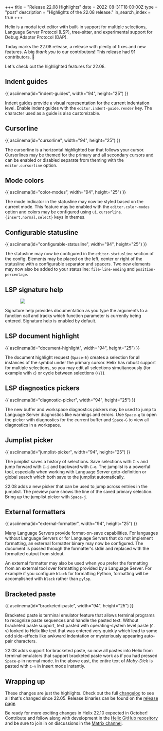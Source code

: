+++
title = "Release 22.08 Highlights"
date = 2022-08-31T18:00:00Z
type = "post"
description = "Highlights of the 22.08 release."
in_search_index = true
+++

Helix is a modal text editor with built-in support for multiple selections,
Language Server Protocol (LSP), tree-sitter, and experimental support for Debug
Adapter Protocol (DAP).

Today marks the 22.08 release, a release with plenty of fixes and new features.
A big _thank you_ to our contributors! This release had 91 contributors. 🎉

Let's check out the highlighted features for 22.08.

## Indent guides

{{ asciinema(id="indent-guides", width="94", height="25") }}

Indent guides provide a visual representation for the current indentation
level. Enable indent guides with the `editor.indent-guide.render` key.
The character used as a guide is also customizable.

## Cursorline

{{ asciinema(id="cursorline", width="94", height="25") }}

The cursorline is a horizontal highlighted bar that follows your cursor.
Cursorlines may be themed for the primary and all secondary cursors and
can be enabled or disabled separate from theming with the `editor.cursorline`
option.

## Mode colors

{{ asciinema(id="color-modes", width="94", height="25") }}

The mode indicator in the statusline may now be styled based on the current
mode. This feature may be enabled with the `editor.color-modes` option and
colors may be configured using `ui.cursorline.{insert,normal,select}` keys
in themes.

## Configurable statusline

{{ asciinema(id="configurable-statusline", width="94", height="25") }}

The statusline may now be configured in the `editor.statusline` section
of the config. Elements may be placed on the left, center or right of
the statusline with a configurable separator and spacers. Two new elements
may now also be added to your statusline: `file-line-ending` and
`position-percentage`.

## LSP signature help

<img src="/signature-help.gif" style="max-width: 80%; display: block; margin-left: auto; margin-right: auto"/>

Signature help provides documentation as you type the arguments to a function
call and tracks which function parameter is currently being entered. Signature
help is enabled by default.

## LSP document highlight

{{ asciinema(id="document-highlight", width="94", height="25") }}

The document highlight request (`Space-h`) creates a selection for all
instances of the symbol under the primary cursor. Helix has robust support for
multiple selections, so you may edit all selections simultaneously (for
example with `c`) or cycle between selections (`(`/`)`).

## LSP diagnostics pickers

{{ asciinema(id="diagnostic-picker", width="94", height="25") }}

The new buffer and workspace diagnostics pickers may be used to jump to
Language Server diagnostics like warnings and errors. Use `Space-g` to
open the picker with diagnostics for the current buffer and `Space-G`
to view all diagnostics in a workspace.

## Jumplist picker

{{ asciinema(id="jumplist-picker", width="94", height="25") }}

The jumplist saves a history of selections. Save selections with `C-s` and jump
forward with `C-i` and backward with `C-o`. The jumplist is a powerful tool,
especially when working with Language Server goto-definition or global search
which both save to the jumplist automatically.

22.08 adds a new picker that can be used to jump across entries in the jumplist.
The preview pane shows the line of the saved primary selection. Bring up the
jumplist picker with `Space-j`.

## External formatters

{{ asciinema(id="external-formatter", width="94", height="25") }}

Many Language Servers provide format-on-save capabilities. For languages
without Language Servers or for Language Servers that do not implement
formatting, an external formatter binary may now be configured. The document
is passed through the formatter's stdin and replaced with the formatted output
from stdout.

An external formatter may also be used when you prefer the formatting from an
external tool over formatting provided by a Language Server. For example if you
configure `black` for formatting Python, formatting will be accomplished with
`black` rather than `pylsp`.

## Bracketed paste

{{ asciinema(id="bracketed-paste", width="94", height="25") }}

Bracketed paste is terminal emulator feature that allows terminal programs to
recognize paste sequences and handle the pasted text. Without bracketed paste
support, text pasted with operating-system level paste (`C-v`) looked to Helix
like text that was entered very quickly which lead to some odd side-effects
like awkward indentation or mysteriously appearing auto-pair characters.

22.08 adds support for bracketed paste, so now all pastes into Helix from
terminal emulators that support bracketed paste work as if you had pressed
`Space-p` in normal mode. In the above cast, the entire text of _Moby-Dick_
is pasted with `C-v` in insert mode instantly.

## Wrapping up

These changes are just the highlights. Check out the full [changelog] to see
all that's changed since 22.05. Release binaries can be found on the [release
page].

Be ready for more exciting changes in Helix 22.10 expected in October!
Contribute and follow along with development in the
[Helix GitHub repository][helix-git] and be sure to join in on discussions in
the [Matrix channel][matrix].

<script src="/asciinema-player.js"></script>
[changelog]: https://github.com/helix-editor/helix/blob/master/CHANGELOG.md#2208-2022-08-30
[helix-git]: https://github.com/helix-editor/helix/
[matrix]: https://matrix.to/#/#helix-community:matrix.org
[release page]: https://github.com/helix-editor/helix/releases/tag/22.08

